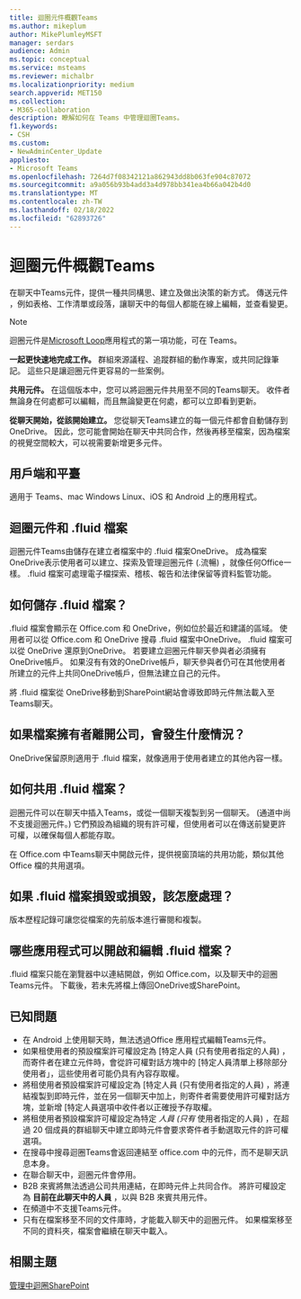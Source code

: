 ```yaml
---
title: 迴圈元件概觀Teams
ms.author: mikeplum
author: MikePlumleyMSFT
manager: serdars
audience: Admin
ms.topic: conceptual
ms.service: msteams
ms.reviewer: michalbr
ms.localizationpriority: medium
search.appverid: MET150
ms.collection:
- M365-collaboration
description: 瞭解如何在 Teams 中管理迴圈Teams。
f1.keywords:
- CSH
ms.custom:
- NewAdminCenter_Update
appliesto:
- Microsoft Teams
ms.openlocfilehash: 7264d7f08342121a862943dd8b063fe904c87072
ms.sourcegitcommit: a9a056b93b4add3a4d978bb341ea4b66a042b4d0
ms.translationtype: MT
ms.contentlocale: zh-TW
ms.lasthandoff: 02/18/2022
ms.locfileid: "62893726"
---
```

# <a name="overview-of-loop-components-in-teams"></a>迴圈元件概觀Teams

在聊天中Teams元件，提供一種共同構思、建立及做出決策的新方式。 傳送元件 ，例如表格、工作清單或段落，讓聊天中的每個人都能在線上編輯，並查看變更。 

> [!Note]
> 迴圈元件是[Microsoft Loop](https://www.microsoft.com/en-us/microsoft-loop)應用程式的第一項功能，可在 Teams。 

**一起更快速地完成工作。** 群組來源議程、追蹤群組的動作專案，或共同記錄筆記。 這些只是讓迴圈元件更容易的一些案例。

**共用元件。** 在這個版本中，您可以將迴圈元件共用至不同的Teams聊天。 收件者無論身在何處都可以編輯，而且無論變更在何處，都可以立即看到更新。

**從聊天開始，從該開始建立。** 您從聊天Teams建立的每一個元件都會自動儲存到 OneDrive。 因此，您可能會開始在聊天中共同合作，然後再移至檔案，因為檔案的視覺空間較大，可以視需要新增更多元件。

## <a name="clients-and-platforms"></a>用戶端和平臺

適用于 Teams、mac Windows Linux、iOS 和 Android 上的應用程式。

## <a name="loop-components-and-fluid-files"></a>迴圈元件和 .fluid 檔案

迴圈元件Teams由儲存在建立者檔案中的 .fluid 檔案OneDrive。 成為檔案OneDrive表示使用者可以建立、探索及管理迴圈元件 (.流暢) ，就像任何Office一樣。 .fluid 檔案可處理電子檔探索、稽核、報告和法律保留等資料監管功能。

## <a name="how-are-fluid--files-stored"></a>如何儲存 .fluid 檔案？

.fluid 檔案會顯示在 Office.com 和 OneDrive，例如位於最近和建議的區域。 使用者可以從 Office.com 和 OneDrive 搜尋 .fluid 檔案中OneDrive。 .fluid 檔案可以從 OneDrive 還原到OneDrive。 若要建立迴圈元件聊天參與者必須擁有OneDrive帳戶。 如果沒有有效的OneDrive帳戶，聊天參與者仍可在其他使用者所建立的元件上共同OneDrive帳戶，但無法建立自己的元件。 

將 .fluid 檔案從 OneDrive移動到SharePoint網站會導致即時元件無法載入至Teams聊天。

## <a name="what-happens-if-the-owner-of-the-file-leaves-the-company"></a>如果檔案擁有者離開公司，會發生什麼情況？

OneDrive保留原則適用于 .fluid 檔案，就像適用于使用者建立的其他內容一樣。

## <a name="how-are-fluid-files-shared"></a>如何共用 .fluid 檔案？

迴圈元件可以在聊天中插入Teams，或從一個聊天複製到另一個聊天。  (通道中尚不支援迴圈元件。) 它們預設為組織的現有許可權，但使用者可以在傳送前變更許可權，以確保每個人都能存取。

在 Office.com 中Teams聊天中開啟元件，提供視窗頂端的共用功能，類似其他 Office 檔的共用選項。

## <a name="what-if-a-fluid-file-becomes-corrupted-or-damaged"></a>如果 .fluid 檔案損毀或損毀，該怎麼處理？

版本歷程記錄可讓您從檔案的先前版本進行審閱和複製。

## <a name="what-apps-can-open-and-edit-fluid-files"></a>哪些應用程式可以開啟和編輯 .fluid 檔案？

.fluid 檔案只能在瀏覽器中以連結開啟，例如 Office.com，以及聊天中的迴圈Teams元件。 下載後，若未先將檔上傳回OneDrive或SharePoint。

## <a name="known-issues"></a>已知問題

- 在 Android 上使用聊天時，無法透過Office 應用程式編輯Teams元件。
- 如果租使用者的預設檔案許可權設定為 [特定人員 (只有使用者指定的人員) ，而寄件者在建立元件時，會從許可權對話方塊中的 [特定人員清單上移除部分使用者」，這些使用者可能仍具有內容存取權。
- 將租使用者預設檔案許可權設定為 [特定人員 (只有使用者指定的人員) ，將連結複製到即時元件，並在另一個聊天中加上，則寄件者需要使用許可權對話方塊，並新增 [特定人員選項中收件者以正確授予存取權。
- 將租使用者預設檔案許可權設定為特定 *人員 (只有* 使用者指定的人員) ，在超過 20 個成員的群組聊天中建立即時元件會要求寄件者手動選取元件的許可權選項。
- 在搜尋中搜尋迴圈Teams會返回連結至 office.com 中的元件，而不是聊天訊息本身。
- 在聯合聊天中，迴圈元件會停用。
- B2B 來賓將無法透過公司共用連結，在即時元件上共同合作。 將許可權設定為 **目前在此聊天中的人員** ，以與 B2B 來賓共用元件。
- 在頻道中不支援Teams元件。
- 只有在檔案移至不同的文件庫時，才能載入聊天中的迴圈元件。 如果檔案移至不同的資料夾，檔案會繼續在聊天中載入。

## <a name="related-topics"></a>相關主題

[管理中迴圈SharePoint](/sharepoint/manage-loop-components)
